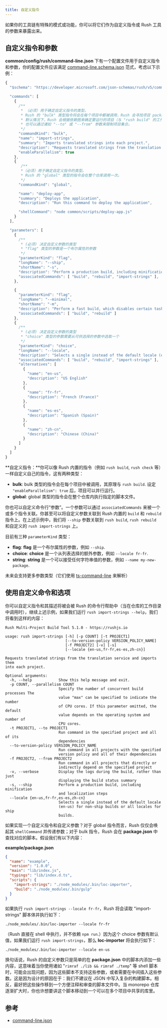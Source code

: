 ```yaml
---
title: 自定义指令
---
```


如果你的工具链有特殊的模式或功能，你可以将它们作为自定义指令或 Rush 工具的参数来暴露出来。

## 自定义指令和参数

**common/config/rush/command-line.json** 下有一个配置文件用于自定义指令和参数，你的配置文件应该满足 [command-line.schema.json](https://github.com/microsoft/rushstack/blob/main/libraries/rush-lib/src/schemas/command-line.schema.json) 范式，考虑以下示例：

```javascript
{
  "$schema": "https://developer.microsoft.com/json-schemas/rush/v5/command-line.schema.json",

  "commands": [
    {
      /**
       * （必须）用于确定自定义指令的类型。
       * Rush 的 "bulk" 类型指令将会在每个项目中都被调用，Rush 会寻找项目 package.json 内的 "scripts" 字段中匹配该命令行的字段。
       * 默认情况下，Rush 会根据依赖图来确定要运行的项目（与 "rush build" 的工作原理类似）。
       * 也可以通过诸如 "--to" 或 "--from" 参数来限制项目集合。
       */
      "commandKind": "bulk",
      "name": "import-strings",
      "summary": "Imports translated strings into each project.",
      "description": "Requests translated strings from the translation service and imports them into each project.",
      "enableParallelism": true
    },
    {
       /**
       *（必须）用于确定自定义指令的类型。
       * Rush 的 "global" 类型的指令会在整个仓库调用一次。
       */
      "commandKind": "global",

      "name": "deploy-app",
      "summary": "Deploys the application",
      "description": "Run this command to deploy the application",

      "shellCommand": "node common/scripts/deploy-app.js"
    }
  ],

  "parameters": [
    {
      /**
       * (必须) 决定自定义参数的类型
       * "flag" 类型的参数是一个布尔属性的参数
       */
      "parameterKind": "flag",
      "longName": "--ship",
      "shortName": "-s",
      "description": "Perform a production build, including minification and localization steps",
      "associatedCommands": [ "build", "rebuild", "import-strings" ],
    },

    {
      "parameterKind": "flag",
      "longName": "--minimal",
      "shortName": "-m",
      "description": "Perform a fast build, which disables certain tasks such as unit tests and linting",
      "associatedCommands": [ "build", "rebuild" ]
    },
    {
      /**
       * (必须) 决定自定义参数的类型
       * "choice" 类型的参数需要从可供选择的参数中选取一个
       */
      "parameterKind": "choice",
      "longName": "--locale",
      "description": "Selects a single instead of the default locale (en-us) for non-ship builds or all locales for ship builds.",
      "associatedCommands": [ "build", "rebuild", "import-strings" ],
      "alternatives": [
        {
          "name": "en-us",
          "description": "US English"
        },
        {
          "name": "fr-fr",
          "description": "French (France)"
        },
        {
          "name": "es-es",
          "description": "Spanish (Spain)"
        },
        {
          "name": "zh-cn",
          "description": "Chinese (China)"
        }
      ]
    }
  ]
}
```

**自定义指令：**你可以像 Rush 内置的指令（例如 `rush build`, `rush check` 等）一样自定义自己的指令，这有两种类型：

- **bulk**: bulk 类型的指令会在每个项目中被调用，其原理与 `rush build`. 设定 `"enableParallelism": true` 后，项目可以并行运行。
- **global**: global 类型的指令会在整个仓库内执行指定的脚本文件。

你也可以自定义命令行“参数”。一个参数可以通过 `associatedCommands` 来被一个或多个指令关联。你甚至可以将自定义参数关联到 Rush 内置的 `build` 和 `rebuild` 指令上。在上述示例中，我们将 `--ship` 参数关联到 `rush build`, `rush rebuild` 和自定义的 `rush import-strings` 上。

目前有三种 `parameterKind` 类型：

- **flag**: **flag** 是一个布尔属性的参数，例如 `--ship`.
- **choice**: **choice** 是一个从列表选择的额外参数，例如 `--locale fr-fr`.
- **string**: **string** 是一个可以接受任何字符串值的参数，例如 `--name my-new-package`.

未来会支持更多参数类型（它们使用 [ts-command-line](https://www.npmjs.com/package/@microsoft/ts-command-line) 来解析）

## 使用自定义命令和选项

你可以自定义指令和其描述将被会被 Rush 的命令行帮助中（当在仓库的工作目录中调用时），继续上述示例，如果我们运行 `rush import-strings --help`，我们将看到这样的内容：

```
Rush Multi-Project Build Tool 5.1.0 - https://rushjs.io

usage: rush import-strings [-h] [-p COUNT] [-t PROJECT1]
                           [--to-version-policy VERSION_POLICY_NAME]
                           [-f PROJECT2] [-v] [-s]
                           [--locale {en-us,fr-fr,es-es,zh-cn}]

Requests translated strings from the translation service and imports them
into each project.

Optional arguments:
  -h, --help            Show this help message and exit.
  -p COUNT, --parallelism COUNT
                        Specify the number of concurrent build processes The
                        value "max" can be specified to indicate the number
                        of CPU cores. If this parameter omitted, the default
                        value depends on the operating system and number of
                        CPU cores.
  -t PROJECT1, --to PROJECT1
                        Run command in the specified project and all of its
                        dependencies
  --to-version-policy VERSION_POLICY_NAME
                        Run command in all projects with the specified
                        version policy and all of their dependencies
  -f PROJECT2, --from PROJECT2
                        Run command in all projects that directly or
                        indirectly depend on the specified project
  -v, --verbose         Display the logs during the build, rather than just
                        displaying the build status summary
  -s, --ship            Perform a production build, including minification
                        and localization steps
  --locale {en-us,fr-fr,es-es,zh-cn}
                        Selects a single instead of the default locale
                        (en-us) for non-ship builds or all locales for ship
                        builds.
```

如果实现一个自定义指令和自定义参数？对于 global 指令而言，Rush 仅仅会唤起其 `shellCommand` 并传递参数；对于 bulk 指令，Rush 会在 **package.json** 中查找对应的脚本。假设我们有以下内容：

**example/package.json**

```json
{
  "name": "example",
  "version": "1.0.0",
  "main": "lib/index.js",
  "typings": "lib/index.d.ts",
  "scripts": {
    "import-strings": "./node_modules/.bin/loc-importer",
    "build": "./node_modules/.bin/gulp"
  }
}
```

如果执行 `rush import-strings --locale fr-fr`，Rush 将会读取 "import-strings" 脚本体并执行如下：

```
./node_modules/.bin/loc-importer --locale fr-fr
```

（Rush 直接在 shell 中执行，并不依赖 `npm run`.）因为这个 choice 参数有默认值，如果我们运行 `rush import-strings`，那么 **loc-importer** 将会执行如下：

```
./node_modules/.bin/loc-importer --locale en-us
```

换句话说，Rush 的自定义参数只是简单的在 **package.json** 中的脚本内添加一些内容，这意味着当你使用诸如 "`rimraf ./lib && rimraf ./temp`" 等 shell 脚本时，可能会出现问题，因为这些脚本不支持这些参数，或者需要在中间插入这些参数。这是因为设计的原因在于：我们不建议在 JSON 中写入复杂的构建脚本。相反，最好把这些操作移到一个方便注释和审查的脚本文件中。当 monorepo 仓库逐渐扩大时，你也许想要讲这个脚本移动到一个可以在多个项目中共享的库里。

## 参考

- [command-line.json](../configs/command-line_json.md)
